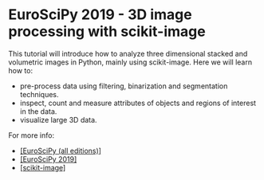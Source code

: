 # EuroSciPy 2019 - 3D image processing with scikit-image

This tutorial will introduce how to analyze three dimensional stacked and volumetric images in Python, mainly using scikit-image. Here we will learn how to:
 * pre-process data using filtering, binarization and segmentation techniques.
 * inspect, count and measure attributes of objects and regions of interest in the data.
 * visualize large 3D data.

For more info:
  * [[EuroSciPy (all editions)]](https://www.euroscipy.org/)
  * [[EuroSciPy 2019]](https://www.euroscipy.org/2019/)
  * [[scikit-image]](https://scikit-image.org/)
